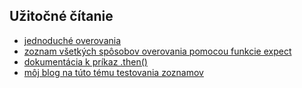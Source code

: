 ## Užitočné čítanie
* [jednoduché overovania](https://docs.cypress.io/guides/references/assertions.html#Common-Assertions)
* [zoznam všetkých spôsobov overovania pomocou funkcie expect](https://docs.cypress.io/guides/references/assertions.html#BDD-Assertions)
* [dokumentácia k príkaz .then()](https://docs.cypress.io/api/commands/then.html)
* [môj blog na túto tému testovania zoznamov](https://filiphric.com/testing-lists-of-items)